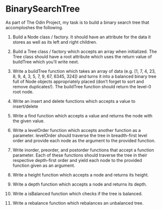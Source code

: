 # BinarySearchTree

As part of The Odin Project, my task is to build a binary search tree that accomploshes the following. 

1. Build a Node class / factory. It should have an attribute for the data it stores as well as its left and right children.

2. Build a Tree class / factory which accepts an array when initialized. The Tree class should have a root attribute which uses the return value of buildTree which you’ll write next.

3. Write a buildTree function which takes an array of data (e.g. [1, 7, 4, 23, 8, 9, 4, 3, 5, 7, 9, 67, 6345, 324]) and turns it into a balanced binary tree full of Node objects appropriately placed (don’t forget to sort and remove duplicates!). The buildTree function should return the level-0 root node.

4. Write an insert and delete functions which accepts a value to insert/delete

5. Write a find function which accepts a value and returns the node with the given value.

6. Write a levelOrder function which accepts another function as a parameter. levelOrder should traverse the tree in breadth-first level order and provide each node as the argument to the provided function.

7. Write inorder, preorder, and postorder functions that accept a function parameter. Each of these functions should traverse the tree in their respective depth-first order and yield each node to the provided function given as an argument. 

8. Write a height function which accepts a node and returns its height.

9. Write a depth function which accepts a node and returns its depth.

10. Write a isBalanced function which checks if the tree is balanced.

11. Write a rebalance function which rebalances an unbalanced tree.